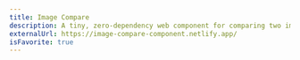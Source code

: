 ```yaml
---
title: Image Compare
description: A tiny, zero-dependency web component for comparing two images using a slider. Built with a focus on accessibility, performance, and progressive enhancement.
externalUrl: https://image-compare-component.netlify.app/
isFavorite: true
---
```

